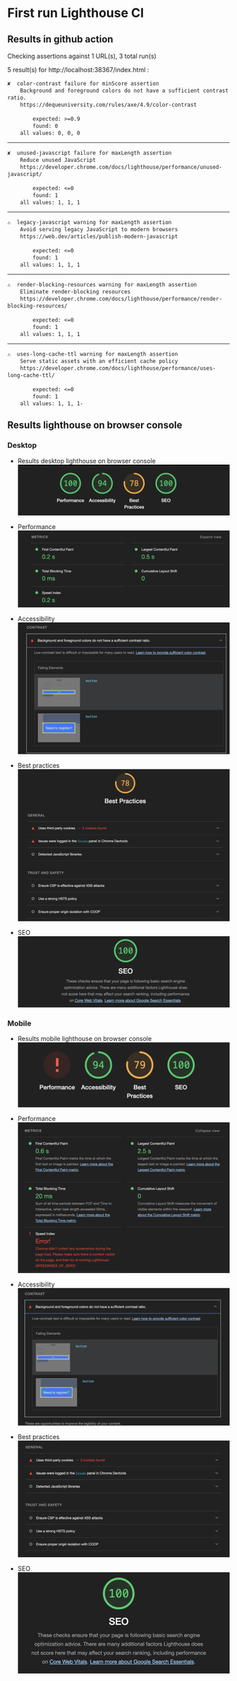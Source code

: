 # First run Lighthouse CI

## Results in github action

Checking assertions against 1 URL(s), 3 total run(s)

5 result(s) for http://localhost:38367/index.html :

    ✘  color-contrast failure for minScore assertion
        Background and foreground colors do not have a sufficient contrast ratio.
        https://dequeuniversity.com/rules/axe/4.9/color-contrast

            expected: >=0.9
            found: 0
        all values: 0, 0, 0

---

    ✘  unused-javascript failure for maxLength assertion
        Reduce unused JavaScript
        https://developer.chrome.com/docs/lighthouse/performance/unused-javascript/

            expected: <=0
            found: 1
        all values: 1, 1, 1

---

    ⚠️  legacy-javascript warning for maxLength assertion
        Avoid serving legacy JavaScript to modern browsers
        https://web.dev/articles/publish-modern-javascript

            expected: <=0
            found: 1
        all values: 1, 1, 1

---

    ⚠️  render-blocking-resources warning for maxLength assertion
        Eliminate render-blocking resources
        https://developer.chrome.com/docs/lighthouse/performance/render-blocking-resources/

            expected: <=0
            found: 1
        all values: 1, 1, 1

---

    ⚠️  uses-long-cache-ttl warning for maxLength assertion
        Serve static assets with an efficient cache policy
        https://developer.chrome.com/docs/lighthouse/performance/uses-long-cache-ttl/

            expected: <=0
            found: 1
        all values: 1, 1, 1-

## Results lighthouse on browser console

### Desktop

- Results desktop lighthouse on browser console
  ![Screenshot results desktop lighthouse on browser console](./docs/desktop/desktop-results.png)

- Performance
  ![Screenshot performance](./docs/desktop/desktop-performance.png)

- Accessibility
  ![Screenshot accessibility](./docs/desktop/desktop-accessibility.png)

- Best practices
  ![Screenshot best practices](./docs/desktop/desktop-best-practices.png)

- SEO
  ![Screenshot SEO](./docs/desktop/desktop-seo.png)

### Mobile

- Results mobile lighthouse on browser console
  ![Screenshot results mobile lighthouse on browser console](./docs/mobile/mobile-results.png)

- Performance
  ![Screenshot performance](./docs/mobile/mobile-performance.png)

- Accessibility
  ![Screenshot accessibility](./docs/mobile/mobile-accessibility.png)

- Best practices
  ![Screenshot best practices](./docs/mobile/mobile-best-practices.png)

- SEO
  ![Screenshot SEO](./docs/mobile/mobile-seo.png)
